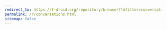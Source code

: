```yaml
---
redirect_to: https://f-droid.org/repository/browse/?fdfilter=conversations&fdid=eu.siacs.conversations
permalink: /r/conversations.html
sitemap: false
---
```

